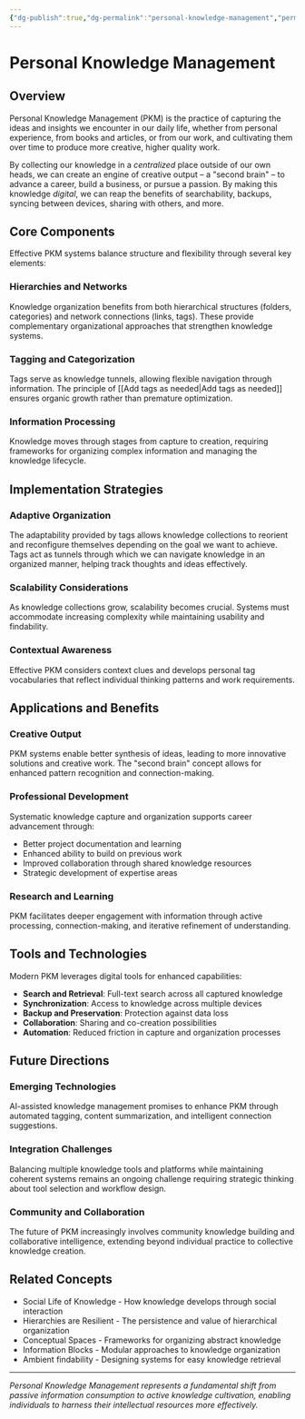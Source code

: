 ```yaml
---
{"dg-publish":true,"dg-permalink":"personal-knowledge-management","permalink":"/personal-knowledge-management/","title":"Personal Knowledge Management","tags":["pkm","knowledge","tagging","note-taking","second-brain"],"created":"2025-06-29","updated":"2025-06-29"}
---
```



# Personal Knowledge Management

## Overview

Personal Knowledge Management (PKM) is the practice of capturing the ideas and insights we encounter in our daily life, whether from personal experience, from books and articles, or from our work, and cultivating them over time to produce more creative, higher quality work.

By collecting our knowledge in a *centralized* place outside of our own heads, we can create an engine of creative output – a "second brain" – to advance a career, build a business, or pursue a passion. By making this knowledge *digital*, we can reap the benefits of searchability, backups, syncing between devices, sharing with others, and more.

## Core Components

Effective PKM systems balance structure and flexibility through several key elements:

### Hierarchies and Networks
Knowledge organization benefits from both hierarchical structures (folders, categories) and network connections (links, tags). These provide complementary organizational approaches that strengthen knowledge systems.

### Tagging and Categorization
Tags serve as knowledge tunnels, allowing flexible navigation through information. The principle of [[Add tags as needed\|Add tags as needed]] ensures organic growth rather than premature optimization.

### Information Processing
Knowledge moves through stages from capture to creation, requiring frameworks for organizing complex information and managing the knowledge lifecycle.

## Implementation Strategies

### Adaptive Organization
The adaptability provided by tags allows knowledge collections to reorient and reconfigure themselves depending on the goal we want to achieve. Tags act as tunnels through which we can navigate knowledge in an organized manner, helping track thoughts and ideas effectively.

### Scalability Considerations
As knowledge collections grow, scalability becomes crucial. Systems must accommodate increasing complexity while maintaining usability and findability.

### Contextual Awareness
Effective PKM considers context clues and develops personal tag vocabularies that reflect individual thinking patterns and work requirements.

## Applications and Benefits

### Creative Output
PKM systems enable better synthesis of ideas, leading to more innovative solutions and creative work. The "second brain" concept allows for enhanced pattern recognition and connection-making.

### Professional Development
Systematic knowledge capture and organization supports career advancement through:
- Better project documentation and learning
- Enhanced ability to build on previous work
- Improved collaboration through shared knowledge resources
- Strategic development of expertise areas

### Research and Learning
PKM facilitates deeper engagement with information through active processing, connection-making, and iterative refinement of understanding.

## Tools and Technologies

Modern PKM leverages digital tools for enhanced capabilities:
- **Search and Retrieval**: Full-text search across all captured knowledge
- **Synchronization**: Access to knowledge across multiple devices
- **Backup and Preservation**: Protection against data loss
- **Collaboration**: Sharing and co-creation possibilities
- **Automation**: Reduced friction in capture and organization processes

## Future Directions

### Emerging Technologies
AI-assisted knowledge management promises to enhance PKM through automated tagging, content summarization, and intelligent connection suggestions.

### Integration Challenges
Balancing multiple knowledge tools and platforms while maintaining coherent systems remains an ongoing challenge requiring strategic thinking about tool selection and workflow design.

### Community and Collaboration
The future of PKM increasingly involves community knowledge building and collaborative intelligence, extending beyond individual practice to collective knowledge creation.

## Related Concepts

- Social Life of Knowledge - How knowledge develops through social interaction
- Hierarchies are Resilient - The persistence and value of hierarchical organization
- Conceptual Spaces - Frameworks for organizing abstract knowledge
- Information Blocks - Modular approaches to knowledge organization
- Ambient findability - Designing systems for easy knowledge retrieval

---

*Personal Knowledge Management represents a fundamental shift from passive information consumption to active knowledge cultivation, enabling individuals to harness their intellectual resources more effectively.*